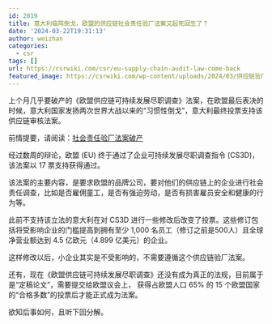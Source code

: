 ```yaml
---
id: 2819
title: 意大利临阵倒戈，欧盟的供应链社会责任验厂法案又起死回生了？
date: '2024-03-22T19:31:13'
author: weizhan
categories:
  - csr
tags: []
url: https://csrwiki.com/csr/eu-supply-chain-audit-law-come-back
featured_image: https://csrwiki.com/wp-content/uploads/2024/03/供应链验厂法案.webp
---
```


上个月几乎要破产的《欧盟供应链可持续发展尽职调查》法案，在欧盟最后表决的时候，意大利国家发扬两次世界大战以来的“习惯性倒戈”，意大利最终投票支持该供应链审核法案。

前情提要，请阅读：[社会责任验厂法案破产](https://csrwiki.com/bankruptcy-of-the-social-responsibility-factory-inspection-act/)

经过数周的辩论，欧盟 (EU) 终于通过了企业可持续发展尽职调查指令 (CS3D)，该法案以 17 票支持获得通过。

该法案的主要内容，是要求欧盟的品牌公司，要对他们的供应链上的企业进行社会责任调查，比如是否雇佣童工，是否有强迫劳动，是否有损害雇员安全和健康的行为等。

此前不支持该立法的意大利在对 CS3D 进行一些修改后改变了投票。这些修订包括将受影响企业的门槛提高到拥有至少 1,000 名员工（修订之前是500人）且全球净营业额达到 4.5 亿欧元（4.899 亿美元）的企业。

这样修改以后，小企业其实是不受影响的，不需要遵循这个供应链验厂法案。

还有，现在《欧盟供应链可持续发展尽职调查》还没有成为真正的法规，目前属于是“定稿论文”，需要提交给欧盟议会上， 获得占欧盟人口 65% 的 15 个欧盟国家的“合格多数”的投票后才能正式成为法案。

欲知后事如何，且听下回分解。
